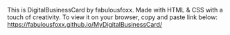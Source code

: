 This is DigitalBusinessCard by fabulousfoxx. Made with HTML & CSS with a touch of creativity. To view it on your browser, copy and paste link below: https://fabulousfoxx.github.io/MyDigitalBusinessCard/
